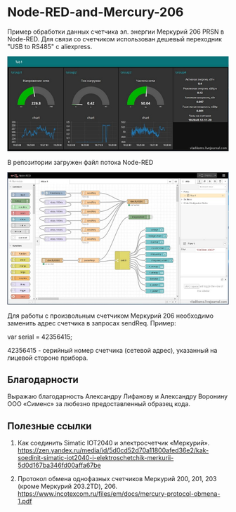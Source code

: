 # Node-RED-and-Mercury-206
Пример обработки данных счетчика эл. энергии Меркурий 206 PRSN в Node-RED. Для связи со счетчиком использован дешевый переходник "USB to RS485" c aliexpress. 

![screenshot of sample](https://github.com/vladikoms/Node-RED-and-Mercury-206/blob/main/01.jpg)

В репозитории загружен файл потока Node-RED

![screenshot of sample](https://github.com/vladikoms/Node-RED-and-Mercury-206/blob/main/Node_red.jpg)

Для работы с произвольным счетчиком Меркурий 206 необходимо заменить адрес счетчика в запросах sendReq. Пример:

var serial = 42356415;

42356415 - серийный номер счетчика (сетевой адрес), указанный на лицевой стороне прибора.

<h2> Благодарности </h2>

Выражаю благодарность Александру Лифанову и Александру Воронину OOO «Сименс» за любезно предоставленный образец кода.

<h2> Полезные ссылки </h2>

1. Как соединить Simatic IOT2040 и электросчетчик «Меркурий». https://zen.yandex.ru/media/id/5d0cd52d70a11800afed36e2/kak-soedinit-simatic-iot2040-i-elektroschetchik-merkurii-5d0d167ba346fd00affa67be

2. Протокол обмена однофазных счетчиков Меркурий 200, 201, 203 (кроме Меркурий 203.2TD), 206. https://www.incotexcom.ru/files/em/docs/mercury-protocol-obmena-1.pdf
